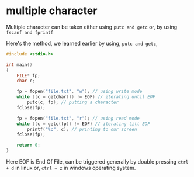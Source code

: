 # multiple character

Multiple character can be taken either using `putc and getc` or, by using `fscanf and fprintf`

Here's the method, we learned earlier by using, `putc and getc`,

```c
#include <stdio.h>

int main()
{
    FILE* fp;
    char c;

    fp = fopen("file.txt", "w"); // using write mode
    while ((c = getchar()) != EOF) // iterating until EOF
        putc(c, fp); // putting a character
    fclose(fp);

    fp = fopen("file.txt", "r"); // using read mode
    while ((c = getc(fp)) != EOF) // iterating till EOF
        printf("%c", c); // printing to our screen
    fclose(fp);

    return 0;
}

```

Here EOF is End Of File, can be triggered generally by double pressing `ctrl + d` in linux or, `ctrl + z` in windows operating system.
